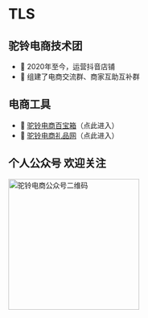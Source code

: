 # TLS

<!--
**lexsaints/lexsaints** is a ✨ _special_ ✨ repository because its `README.md` (this file) appears on your GitHub profile.
-->

## 驼铃电商技术团

- 💬 2020年至今，运营抖音店铺
- 💬 组建了电商交流群、商家互助互补群

## 电商工具
- 💬 [驼铃电商百宝箱](https://tls-toolbox.pages.dev/)（点此进入）
- 💬 [驼铃电商礼品网](http://tb.88daifa.com)（点此进入）

## 个人公众号 欢迎关注

<img align="left" alt="驼铃电商公众号二维码" title="驼铃电商公众号" src="https://github.com/TLS-802/TLS/blob/main/gzh.png" width="260" loading="lazy" />

